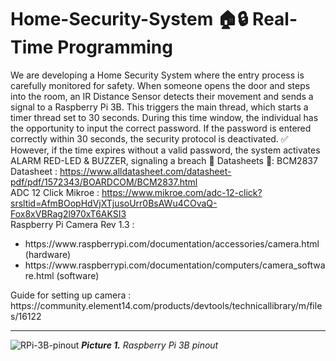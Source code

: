 # Home-Security-System 🏠🔒 Real-Time Programming
We are developing a Home Security System where the entry process is carefully monitored for safety. When someone opens the door and steps into the room, an IR Distance Sensor detects their movement and sends a signal to a Raspberry Pi 3B. This triggers the main thread, which starts a timer thread set to 30 seconds.
During this time window, the individual has the opportunity to input the correct password. If the password is entered correctly within 30 seconds, the security protocol is deactivated. ✅ <br />
However, if the time expires without a valid password, the system activates ALARM RED-LED & BUZZER, signaling a breach 🚨
Datasheets 📄:
BCM2837 Datasheet : https://www.alldatasheet.com/datasheet-pdf/pdf/1572343/BOARDCOM/BCM2837.html </br>
ADC 12 Click Mikroe : https://www.mikroe.com/adc-12-click?srsltid=AfmBOopHdVjXTjusoUrr0BsAWu4COvaQ-Fox8xVBRag2l970xT6AKSI3 </br>
Raspberry Pi Camera Rev 1.3 : <ul>
<li>https://www.raspberrypi.com/documentation/accessories/camera.html (hardware)    </li>                                                        
<li>https://www.raspberrypi.com/documentation/computers/camera_software.html (software) </li>
</ul>
Guide for setting up camera : https://community.element14.com/products/devtools/technicallibrary/m/files/16122 <br>

***

![RPi-3B-pinout](https://github.com/user-attachments/assets/6c31e84d-7c12-451d-9901-d88d54a74b8b)
_**Picture 1.** Raspberry Pi 3B pinout_
